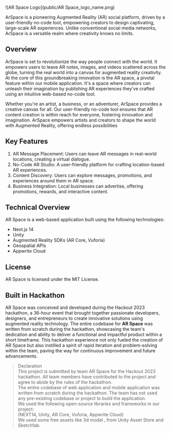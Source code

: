 ![AR Space Logo](public/AR Space_logo_name.png)

ArSpace is a pioneering Augmented Reality (AR) social platform, driven by a user-friendly no-code tool, empowering creators to design captivating, large-scale AR experiences. Unlike conventional social media networks, ArSpace is a versatile realm where creativity knows no limits.

## Overview

ArSpace is set to revolutionize the way people connect with the world. It empowers users to leave AR notes, images, and videos scattered across the globe, turning the real world into a canvas for augmented reality creativity. At the core of this groundbreaking innovation is the AR space, a pivotal feature within our mobile application. It's a space where creators can unleash their imagination by publishing AR experiences they've crafted using an intuitive web-based no-code tool.

Whether you're an artist, a business, or an adventurer, ArSpace provides a creative canvas for all. Our user-friendly no-code tool ensures that AR content creation is within reach for everyone, fostering innovation and imagination. ArSpace empowers artists and creators to shape the world with Augmented Reality, offering endless possibilities

## Key Features
1. AR Message Placement: Users can leave AR messages in real-world locations, creating a virtual dialogue.
2. No-Code AR Studio: A user-friendly platform for crafting location-based AR experiences.
3. Content Discovery: Users can explore messages, promotions, and experiences around them in AR space.
4. Business Integration: Local businesses can advertise, offering promotions, rewards, and interactive content.


## Technical Overview
AR Space is a web-based application built using the following technologies:

- Next.js 14
- Unity
- Augmented Reality SDKs (AR Core, Vuforia)
- Geospatial APIs
- Appwrite Cloud

## License
AR Space is licensed under the MIT License.

## Built in Hackathon

AR Space was conceived and developed during the Hackout 2023 hackathon, a 36-hour event that brought together passionate developers, designers, and entrepreneurs to create innovative solutions using augmented reality technology. The entire codebase for **AR Space** was written from scratch during the hackathon, showcasing the team's dedication and ability to deliver a functional and impactful product within a short timeframe. This hackathon experience not only fueled the creation of AR Space but also instilled a spirit of rapid iteration and problem-solving within the team, paving the way for continuous improvement and future advancements.

> Declaration  
> This project is submitted by team AR Space for the Hackout 2023 hackathon. All team members have contributed to the project and agree to abide by the rules of the hackathon.  
> The entire codebase of web application and mobile application was written from scratch during the hackathon. The team has not used any pre-existing codebase or project to build the application.    
> We used the following open-source libraries and frameworks in our project:  
> (NEXT14, Unity, AR Core, Vuforia, Appwrite Cloud)  
> We used some free assets like 3d model , from Unity Asset Store and Sketchfab.